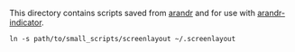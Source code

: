 This directory contains scripts saved from [arandr][] and for use with [arandr-indicator][].

    ln -s path/to/small_scripts/screenlayout ~/.screenlayout

[arandr]: http://christian.amsuess.com/tools/arandr/
[arandr-indicator]: https://github.com/denilsonsa/arandr-indicator
